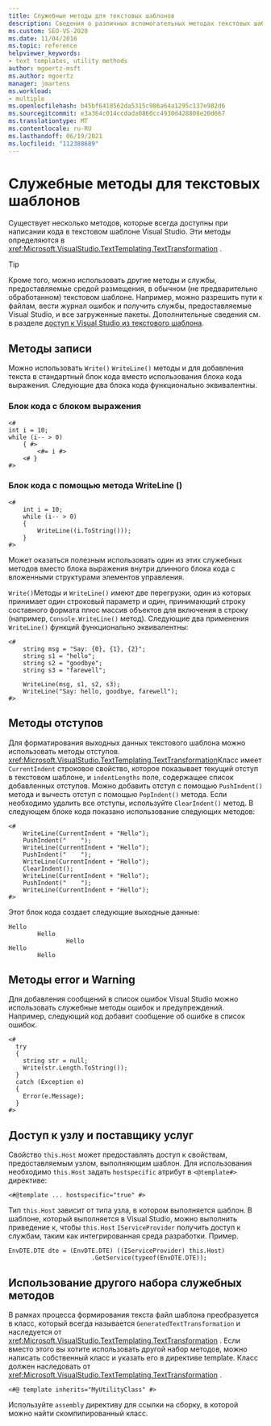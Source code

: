 ```yaml
---
title: Служебные методы для текстовых шаблонов
description: Сведения о различных вспомогательных методах текстовых шаблонов, доступных при написании кода в Visual Studio.
ms.custom: SEO-VS-2020
ms.date: 11/04/2016
ms.topic: reference
helpviewer_keywords:
- text templates, utility methods
author: mgoertz-msft
ms.author: mgoertz
manager: jmartens
ms.workload:
- multiple
ms.openlocfilehash: b45bf6418562da5315c986a64a1295c137e982d6
ms.sourcegitcommit: e3a364c014ccdada0860cc4930d428808e20d667
ms.translationtype: MT
ms.contentlocale: ru-RU
ms.lasthandoff: 06/19/2021
ms.locfileid: "112388689"
---
```

# <a name="text-template-utility-methods"></a>Служебные методы для текстовых шаблонов

Существует несколько методов, которые всегда доступны при написании кода в текстовом шаблоне Visual Studio. Эти методы определяются в <xref:Microsoft.VisualStudio.TextTemplating.TextTransformation> .

> [!TIP]
> Кроме того, можно использовать другие методы и службы, предоставляемые средой размещения, в обычном (не предварительно обработанном) текстовом шаблоне. Например, можно разрешить пути к файлам, вести журнал ошибок и получить службы, предоставляемые Visual Studio, и все загруженные пакеты. Дополнительные сведения см. в разделе [доступ к Visual Studio из текстового шаблона](/previous-versions/visualstudio/visual-studio-2010/gg604090\(v\=vs.100\)).

## <a name="write-methods"></a>Методы записи

Можно использовать `Write()` `WriteLine()` методы и для добавления текста в стандартный блок кода вместо использования блока кода выражения. Следующие два блока кода функционально эквивалентны.

### <a name="code-block-with-an-expression-block"></a>Блок кода с блоком выражения

```
<#
int i = 10;
while (i-- > 0)
    { #>
        <#= i #>
    <# }
#>
```

### <a name="code-block-using-writeline"></a>Блок кода с помощью метода WriteLine ()

```
<#
    int i = 10;
    while (i-- > 0)
    {
        WriteLine((i.ToString()));
    }
#>
```

Может оказаться полезным использовать один из этих служебных методов вместо блока выражения внутри длинного блока кода с вложенными структурами элементов управления.

`Write()`Методы и `WriteLine()` имеют две перегрузки, один из которых принимает один строковый параметр и один, принимающий строку составного формата плюс массив объектов для включения в строку (например, `Console.WriteLine()` метод). Следующие два применения `WriteLine()` функций функционально эквивалентны:

```
<#
    string msg = "Say: {0}, {1}, {2}";
    string s1 = "hello";
    string s2 = "goodbye";
    string s3 = "farewell";

    WriteLine(msg, s1, s2, s3);
    WriteLine("Say: hello, goodbye, farewell");
#>
```

## <a name="indentation-methods"></a>Методы отступов

Для форматирования выходных данных текстового шаблона можно использовать методы отступов. <xref:Microsoft.VisualStudio.TextTemplating.TextTransformation>Класс имеет `CurrentIndent` строковое свойство, которое показывает текущий отступ в текстовом шаблоне, и `indentLengths` поле, содержащее список добавленных отступов. Можно добавить отступ с помощью `PushIndent()` метода и вычесть отступ с помощью `PopIndent()` метода. Если необходимо удалить все отступы, используйте `ClearIndent()` метод. В следующем блоке кода показано использование следующих методов:

```
<#
    WriteLine(CurrentIndent + "Hello");
    PushIndent("    ");
    WriteLine(CurrentIndent + "Hello");
    PushIndent("    ");
    WriteLine(CurrentIndent + "Hello");
    ClearIndent();
    WriteLine(CurrentIndent + "Hello");
    PushIndent("    ");
    WriteLine(CurrentIndent + "Hello");
#>
```

Этот блок кода создает следующие выходные данные:

```
Hello
        Hello
                Hello
Hello
        Hello
```

## <a name="error-and-warning-methods"></a>Методы error и Warning

Для добавления сообщений в список ошибок Visual Studio можно использовать служебные методы ошибок и предупреждений. Например, следующий код добавит сообщение об ошибке в список ошибок.

```
<#
  try
  {
    string str = null;
    Write(str.Length.ToString());
  }
  catch (Exception e)
  {
    Error(e.Message);
  }
#>
```

## <a name="access-to-host-and-service-provider"></a>Доступ к узлу и поставщику услуг

Свойство `this.Host` может предоставлять доступ к свойствам, предоставляемым узлом, выполняющим шаблон. Для использования необходимо `this.Host` задать `hostspecific` атрибут в `<@template#>` директиве:

`<#@template ... hostspecific="true" #>`

Тип `this.Host` зависит от типа узла, в котором выполняется шаблон. В шаблоне, который выполняется в Visual Studio, можно выполнить приведение к, чтобы `this.Host` `IServiceProvider` получить доступ к службам, таким как интегрированная среда разработки. Пример.

```
EnvDTE.DTE dte = (EnvDTE.DTE) ((IServiceProvider) this.Host)
                       .GetService(typeof(EnvDTE.DTE));
```

## <a name="using-a-different-set-of-utility-methods"></a>Использование другого набора служебных методов

В рамках процесса формирования текста файл шаблона преобразуется в класс, который всегда называется `GeneratedTextTransformation` и наследуется от <xref:Microsoft.VisualStudio.TextTemplating.TextTransformation> . Если вместо этого вы хотите использовать другой набор методов, можно написать собственный класс и указать его в директиве template. Класс должен наследовать от <xref:Microsoft.VisualStudio.TextTemplating.TextTransformation> .

```
<#@ template inherits="MyUtilityClass" #>
```

Используйте `assembly` директиву для ссылки на сборку, в которой можно найти скомпилированный класс.
